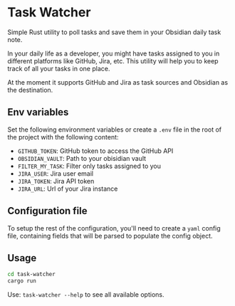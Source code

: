 # Task Watcher

Simple Rust utility to poll tasks and save them in your Obsidian daily task note.

In your daily life as a developer, you might have tasks assigned to you in different platforms like GitHub, Jira, etc. This utility will help you to keep track of all your tasks in one place.

At the moment it supports GitHub and Jira as task sources and Obsidian as the destination.

## Env variables
Set the following environment variables or create a `.env` file in the root of the project with the following content:
- `GITHUB_TOKEN`: GitHub token to access the GitHub API
- `OBSIDIAN_VAULT`: Path to your obisidian vault
- `FILTER_MY_TASK`: Filter only tasks assigned to you
- `JIRA_USER`: Jira user email
- `JIRA_TOKEN`: Jira API token
- `JIRA_URL`: Url of your Jira instance

## Configuration file
To setup the rest of the configuration, you'll need to create a `yaml` config file,
containing fields that will be parsed to populate the config object.

## Usage
```bash
cd task-watcher
cargo run
```

Use: `task-watcher --help` to see all available options.
